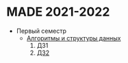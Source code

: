 # MADE 2021-2022

- Первый семестр
   - [Алгоритмы и структуры данных](MADE_2021_2022/algo)
       1. ДЗ1
       2. [ДЗ2](MADE_2021_2022/algo/hw2) 
